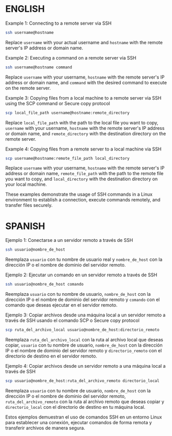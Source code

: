 # ENGLISH
Example 1: Connecting to a remote server via SSH

```bash
ssh username@hostname
```

Replace `username` with your actual username and `hostname` with the remote server's IP address or domain name.

Example 2: Executing a command on a remote server via SSH

```bash
ssh username@hostname command
```

Replace `username` with your username, `hostname` with the remote server's IP address or domain name, and `command` with the desired command to execute on the remote server.

Example 3: Copying files from a local machine to a remote server via SSH using the SCP command or Secure copy protocol

```bash
scp local_file_path username@hostname:remote_directory
```

Replace `local_file_path` with the path to the local file you want to copy, `username` with your username, `hostname` with the remote server's IP address or domain name, and `remote_directory` with the destination directory on the remote server.

Example 4: Copying files from a remote server to a local machine via SSH

```bash
scp username@hostname:remote_file_path local_directory
```

Replace `username` with your username, `hostname` with the remote server's IP address or domain name, `remote_file_path` with the path to the remote file you want to copy, and `local_directory` with the destination directory on your local machine.

These examples demonstrate the usage of SSH commands in a Linux environment to establish a connection, execute commands remotely, and transfer files securely.

# SPANISH

Ejemplo 1: Conectarse a un servidor remoto a través de SSH

```bash
ssh usuario@nombre_de_host
```

Reemplaza `usuario` con tu nombre de usuario real y `nombre_de_host` con la dirección IP o el nombre de dominio del servidor remoto.

Ejemplo 2: Ejecutar un comando en un servidor remoto a través de SSH

```bash
ssh usuario@nombre_de_host comando
```

Reemplaza `usuario` con tu nombre de usuario, `nombre_de_host` con la dirección IP o el nombre de dominio del servidor remoto y `comando` con el comando que deseas ejecutar en el servidor remoto.

Ejemplo 3: Copiar archivos desde una máquina local a un servidor remoto a través de SSH usando el comando SCP o Secure copy protocol

```bash
scp ruta_del_archivo_local usuario@nombre_de_host:directorio_remoto
```

Reemplaza `ruta_del_archivo_local` con la ruta al archivo local que deseas copiar, `usuario` con tu nombre de usuario, `nombre_de_host` con la dirección IP o el nombre de dominio del servidor remoto y `directorio_remoto` con el directorio de destino en el servidor remoto.

Ejemplo 4: Copiar archivos desde un servidor remoto a una máquina local a través de SSH

```bash
scp usuario@nombre_de_host:ruta_del_archivo_remoto directorio_local
```

Reemplaza `usuario` con tu nombre de usuario, `nombre_de_host` con la dirección IP o el nombre de dominio del servidor remoto, `ruta_del_archivo_remoto` con la ruta al archivo remoto que deseas copiar y `directorio_local` con el directorio de destino en tu máquina local.

Estos ejemplos demuestran el uso de comandos SSH en un entorno Linux para establecer una conexión, ejecutar comandos de forma remota y transferir archivos de manera segura.
